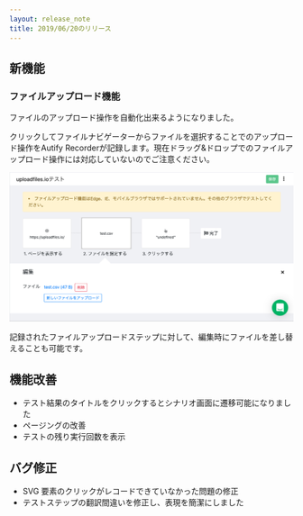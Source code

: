 ```yaml
---
layout: release_note
title: 2019/06/20のリリース
---
```


## 新機能

### ファイルアップロード機能

ファイルのアップロード操作を自動化出来るようになりました。

クリックしてファイルナビゲーターからファイルを選択することでのアップロード操作をAutify Recorderが記録します。現在ドラッグ&ドロップでのファイルアップロード操作には対応していないのでご注意ください。

![](/assets/images/posts/file_upload1.png)

記録されたファイルアップロードステップに対して、編集時にファイルを差し替えることも可能です。

## 機能改善

- テスト結果のタイトルをクリックするとシナリオ画面に遷移可能になりました
- ページングの改善
- テストの残り実行回数を表示

## バグ修正

- SVG 要素のクリックがレコードできていなかった問題の修正
- テストステップの翻訳間違いを修正し、表現を簡潔にしました
